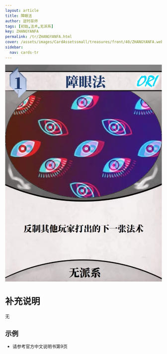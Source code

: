 ```yaml
---
layout: article
title: 障眼法
author: 逆时巫师
tags: [初始,法术,无派系]
key: ZHANGYANFA
permalink: /tr/ZHANGYANFA.html
cover: /assets/images/CardAssetssmall/treasures/front/40/ZHANGYANFA.webp
sidebar:
  nav: cards-tr
---
```

![](/assets/images/CardAssets/treasures/front/40/ZHANGYANFA.webp)

# 补充说明
无


## 示例
* 请参考官方中文说明书第9页